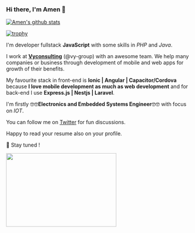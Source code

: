 ### Hi there, I'm Amen 👋

[![Amen's github stats](https://github-readme-stats.vercel.app/api?username=amilamen&count_private=true&show_icons=true&theme=synthwave)](https://github.com/amilamen/github-readme-stats)

[![trophy](https://github-profile-trophy.vercel.app/?username=amilamen&theme=onedark)](https://github.com/ryo-ma/github-profile-trophy)


I'm developer fullstack **JavaScript** with some skills in *PHP* and *Java*. 

I work at [**Vyconsulting**](https://vyconsulting-group.com) (@vy-group) with an awesome team. We help many companies or business through development of mobile and web apps for growth of their benefits.  

My favourite stack in front-end is **Ionic | Angular | Capacitor/Cordova** because **I love mobile development as much as web development** and for back-end I use **Express.js | Nestjs | Laravel**.

I'm firstly 🤓🤓**Electronics and Embedded Systems Engineer**🤓🤓 with focus on *IOT*.

You can follow me on [Twitter](https://twitter.com/ezchilamen) for fun discussions.

Happy to read your resume also on your profile.

🔭 Stay tuned !

<img src="https://media.giphy.com/media/3o7qE1YN7aBOFPRw8E/giphy.gif" width="300" height="200" />

<!--
**amilamen/amilamen** is a ✨ _special_ ✨ repository because its `README.md` (this file) appears on your GitHub profile.

Here are some ideas to get you started:

- 🔭 I’m currently working on ...
- 🌱 I’m currently learning ...
- 👯 I’m looking to collaborate on ...
- 🤔 I’m looking for help with ...
- 💬 Ask me about ...
- 📫 How to reach me: ...
- 😄 Pronouns: ...
- ⚡ Fun fact: ...
-->
